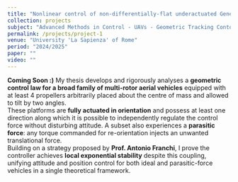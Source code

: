 ```yaml
---
title: "Nonlinear control of non-differentially-flat underactuated Generically Tilted Multirotors with moment-force coupling"
collection: projects
subject: "Advanced Methods in Control - UAVs - Geometric Tracking Contorller - Lyapunov Stability"
permalink: /projects/project-1
venue: "University 'La Sapienza' of Rome"
period: "2024/2025"
paper: ""
video: ""
---
```


**Coming Soon :)**
My thesis develops and rigorously analyses a **geometric control law for a broad family of multi-rotor aerial vehicles** equipped 
with at least 4 propellers arbitrarily placed about the centre of mass and allowed to tilt by two angles.  
These platforms are **fully actuated in orientation** and possess at least one direction along which it is possible to independently 
regulate the control force without disturbing attitude.  A subset also experiences a **parasitic force**: 
any torque commanded for re-orientation injects an unwanted translational force.  
Building on a strategy proposed by **Prof. Antonio Franchi**, I prove the controller achieves **local exponential stability** 
despite this coupling, unifying attitude and position control for both ideal and parasitic-force vehicles in a 
single theoretical framework.
